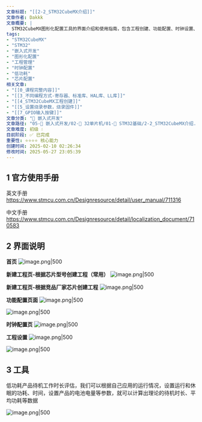 ```yaml
---
文章标题: "[[2-2_STM32CubeMX介绍]]" 
文章作者: Dakkk
文章概要: |
  STM32CubeMX图形化配置工具的界面介绍和使用指南，包含工程创建、功能配置、时钟设置、工程管理等核心功能模块的操作说明。
tags:
- "STM32CubeMX"
- "STM32"
- "嵌入式开发"
- "图形化配置"
- "工程管理"
- "时钟配置"
- "低功耗"
- "芯片配置"
相关文章:
- "[[0_课程完整内容]]"
- "[[3_不同编程方式-寄存器、标准库、HAL库、LL库]]"
- "[[4_STM32CubeMX工程创建]]"
- "[[5_设置烧录参数，烧录固件]]"
- "[[7_GPIO输入按键]]"
文章分类: "🔧 嵌入式开发"
文章路径: "05-🔧 嵌入式开发/02-🚀 32单片机/01-📖 STM32基础/2-2_STM32CubeMX介绍.md"
文章难度: 初级 💧
目前阶段: ✅ 已完成
重要性: ⭐⭐⭐⭐ 核心能力
创建时间: 2025-02-10 02:26:34
修改时间: 2025-05-27 23:05:39
---
```


## 1 官方使用手册

英文手册
https://www.stmcu.com.cn/Designresource/detail/user_manual/711316

中文手册
https://www.stmcu.com.cn/Designresource/detail/localization_document/710583

## 2 界面说明

**首页**
![image.png|500](https://my-obsidian-image.oss-cn-guangzhou.aliyuncs.com/2025/02/9b3d75507577dac65108e3dd9ddcdea9.png)

**新建工程页-根据芯片型号创建工程（常用）**
![image.png|500](https://my-obsidian-image.oss-cn-guangzhou.aliyuncs.com/2025/02/cbf735caed10abaa497efa8eafd74fe8.png)

**新建工程页-根据竞品厂家芯片创建工程**
![image.png|500](https://my-obsidian-image.oss-cn-guangzhou.aliyuncs.com/2025/02/20ad9e675c10c95613f3dfccd1c81e8c.png)

**功能配置页面**
![image.png|500](https://my-obsidian-image.oss-cn-guangzhou.aliyuncs.com/2025/02/e7609cacff45d70040b20ee458f10795.png)

![image.png|500](https://my-obsidian-image.oss-cn-guangzhou.aliyuncs.com/2025/02/660349ba15ea5c132aac81837e52c9e8.png)

**时钟配置页**
![image.png|500](https://my-obsidian-image.oss-cn-guangzhou.aliyuncs.com/2025/02/43ba86badbcef27f8a04037d32bb1ed9.png)

**工程设置**
![image.png|500](https://my-obsidian-image.oss-cn-guangzhou.aliyuncs.com/2025/02/a8c0d8c0317116027fc5ea471079dc45.png)

![image.png|500](https://my-obsidian-image.oss-cn-guangzhou.aliyuncs.com/2025/02/c721c1f4ea0d7f8200eff63756737fa5.png)

## 3 工具

低功耗产品待机工作时长评估，我们可以根据自己应用的运行情况，设置运行和休眠的功耗、时间，设置产品的电池电量等参数，就可以计算出理论的待机时长、平均功耗等数据

![image.png|500](https://my-obsidian-image.oss-cn-guangzhou.aliyuncs.com/2025/02/2169a699b2709e99c5c01d3631865b0b.png)
